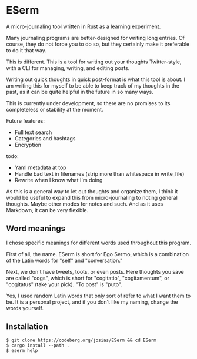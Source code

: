 # ESerm

A micro-journaling tool written in Rust as a learning experiment.

Many journaling programs are better-designed for writing long entries. Of course, they do not force you to do so, but they certainly make it preferable to do it that way.

This is different. This is a tool for writing out your thoughts Twitter-style, with a CLI for managing, writing, and editing posts.

Writing out quick thoughts in quick post-format is what this tool is about. I am writing this for myself to be able to keep track of my thoughts in the past, as it can be quite helpful in the future in so many ways. 

This is currently under development, so there are no promises to its completeless or stability at the moment.

Future features:

- Full text search
- Categories and hashtags
- Encryption

todo:
- Yaml metadata at top
- Handle bad text in filenames (strip more than whitespace in write_file)
- Rewrite when I know what I'm doing

As this is a general way to let out thoughts and organize them, I think it would be useful to expand this from micro-journaling to noting general thoughts. Maybe other modes for notes and such. And as it uses Markdown, it can be very flexible.

## Word meanings

I chose specific meanings for different words used throughout this program.

First of all, the name. ESerm is short for Ego Sermo, which is a combination of the Latin words for "self" and "conversation."

Next, we don't have tweets, toots, or even posts. Here thoughts you save are called "cogs", which is short for "cogitatio", "cogitamentum", or "cogitatus" (take your pick). "To post" is "puto".

Yes, I used random Latin words that only sort of refer to what I want them to be. It is a personal project, and if you don't like my naming, change the words yourself.

## Installation

```
$ git clone https://codeberg.org/josias/ESerm && cd ESerm
$ cargo install --path .
$ eserm help 
```
